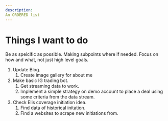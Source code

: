 ```yaml
---
description:
An ORDERED list
---
```

# Things I want to do

Be as speicific as possible. Making subpoints where if needed. Focus on how and what, not just high level goals. 
1. Update Blog.  
    1. Create image gallery for about me
1. Make basic IG trading bot.
    1. Get streaming data to work.
    1. Implement a simple strategy on demo account to place a deal using some criteria from the data stream.
1. Check Elis coverage initiation idea.
    1. Find data of historical initation.
    1. Find a websites to scrape new initiations from.
